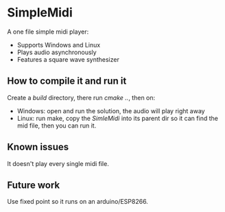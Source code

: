 # SimpleMidi
A one file simple midi player:

- Supports Windows and Linux
- Plays audio asynchronously
- Features a square wave synthesizer

## How to compile it and run it
Create a *build* directory, there run *cmake ..*, then on:
- Windows: open and run the solution, the audio will play right away
- Linux: run make, copy the *SimleMidi* into its parent dir so it can find the mid file, then you can run it.

## Known issues
It doesn't play every single midi file.

## Future work
Use fixed point so it runs on an arduino/ESP8266.
